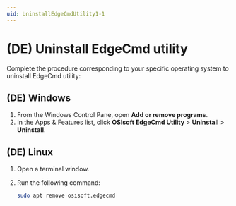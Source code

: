 ```yaml
---
uid: UninstallEdgeCmdUtility1-1
---
```


# (DE) Uninstall EdgeCmd utility

Complete the procedure corresponding to your specific operating system to uninstall EdgeCmd utility:

## (DE) Windows

1. From the Windows Control Pane, open **Add or remove programs**.
2. In the Apps & Features list, click **OSIsoft EdgeCmd Utility** > **Uninstall** > **Uninstall**.

## (DE) Linux

1. Open a terminal window.
2. Run the following command:

    ```bash
    sudo apt remove osisoft.edgecmd
    ```
